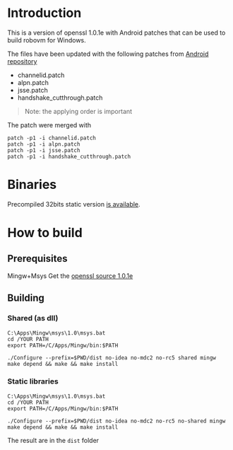 # Introduction 
This is a version of openssl 1.0.1e with Android patches that can be used to build robovm for Windows.

The files have been updated with the following patches from [Android repository](https://android.googlesource.com/platform/external/openssl/+/android-4.4.3_r1.1/patches/)
   - channelid.patch
   - alpn.patch
   - jsse.patch
   - handshake_cutthrough.patch

> Note: the applying order is important 

The patch were merged with 
```
patch -p1 -i channelid.patch
patch -p1 -i alpn.patch
patch -p1 -i jsse.patch
patch -p1 -i handshake_cutthrough.patch
```

# Binaries
Precompiled 32bits static version [is available]().

# How to build
## Prerequisites
Mingw+Msys
Get the [openssl source 1.0.1e](http://www.openssl.org/source/openssl-1.0.1e.tar.gz)

## Building 

### Shared (as dll)
```
C:\Apps\Mingw\msys\1.0\msys.bat
cd /YOUR PATH
export PATH=/C/Apps/Mingw/bin:$PATH

./Configure --prefix=$PWD/dist no-idea no-mdc2 no-rc5 shared mingw
make depend && make && make install
```

### Static libraries
```
C:\Apps\Mingw\msys\1.0\msys.bat
cd /YOUR PATH
export PATH=/C/Apps/Mingw/bin:$PATH

./Configure --prefix=$PWD/dist no-idea no-mdc2 no-rc5 no-shared mingw
make depend && make && make install
```

The result are in the `dist` folder
